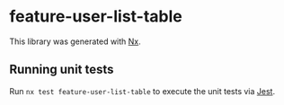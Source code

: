 # feature-user-list-table

This library was generated with [Nx](https://nx.dev).

## Running unit tests

Run `nx test feature-user-list-table` to execute the unit tests via [Jest](https://jestjs.io).
